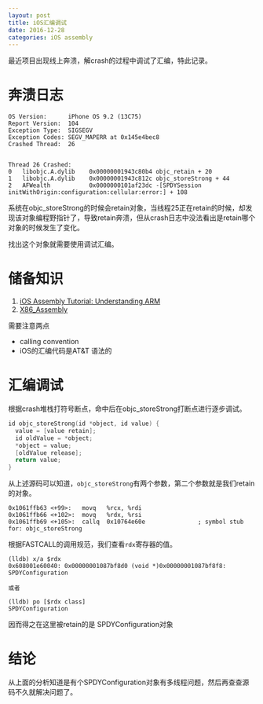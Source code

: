 ```yaml
---
layout: post
title: iOS汇编调试
date: 2016-12-28
categories: iOS assembly
---
```


最近项目出现线上奔溃，解crash的过程中调试了汇编，特此记录。

# 奔溃日志

```
OS Version:      iPhone OS 9.2 (13C75)
Report Version:  104
Exception Type:  SIGSEGV
Exception Codes: SEGV_MAPERR at 0x145e4bec8
Crashed Thread:  26


Thread 26 Crashed:
0   libobjc.A.dylib    0x00000001943c80b4 objc_retain + 20
1   libobjc.A.dylib    0x00000001943c812c objc_storeStrong + 44
2   AFWealth           0x0000000101af23dc -[SPDYSession initWithOrigin:configuration:cellular:error:] + 108
```

系统在objc_storeStrong的时候会retain对象，当线程25正在retain的时候，却发现该对象编程野指针了，导致retain奔溃，但从crash日志中没法看出是retain哪个对象的时候发生了变化。

找出这个对象就需要使用调试汇编。

# 储备知识
1. [iOS Assembly Tutorial: Understanding ARM](https://www.raywenderlich.com/37181/ios-assembly-tutorial)
2. [X86_Assembly](https://en.wikibooks.org/wiki/X86_Assembly)

需要注意两点

+ calling convention
+ iOS的汇编代码是AT&T 语法的

# 汇编调试
根据crash堆栈打符号断点，命中后在objc_storeStrong打断点进行逐步调试。

```c
id objc_storeStrong(id *object, id value) {
  value = [value retain];
  id oldValue = *object;
  *object = value;
  [oldValue release];
  return value;
}
```

从上述源码可以知道，`objc_storeStrong`有两个参数，第二个参数就是我们retain的对象。

```
0x1061ffb63 <+99>:   movq   %rcx, %rdi
0x1061ffb66 <+102>:  movq   %rdx, %rsi
0x1061ffb69 <+105>:  callq  0x10764e60e               ; symbol stub for: objc_storeStrong
```

根据FASTCALL的调用规范，我们查看`rdx`寄存器的值。

```
(lldb) x/a $rdx
0x608001e60040: 0x00000001087bf8d0 (void *)0x00000001087bf8f8: SPDYConfiguration

或者

(lldb) po [$rdx class]
SPDYConfiguration
```

因而得之在这里被retain的是 SPDYConfiguration对象

# 结论
从上面的分析知道是有个SPDYConfiguration对象有多线程问题，然后再查查源码不久就解决问题了。


